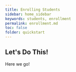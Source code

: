 ```yaml
---
title: Enrolling Students
sidebar: home_sidebar
keywords: students, enrollment
permalink: enrollment.md
toc: false
folder: quickstart
---
```


## Let's Do This!

Here we go!